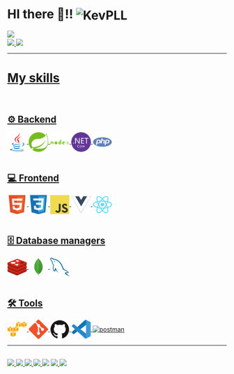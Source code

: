 # HI there 👋‼️ <img align="center" alt="KevPLL" height="100" width="100" src="https://cdn.discordapp.com/attachments/844338509711802368/883382275524415508/download20210905104752.png"> 

<img src="https://img.shields.io/badge/Spring-6DB33F?style=for-the-badge&logo=spring&logoColor=white" target="_blank">
<div>
    <a href="https://github.com/kevinpalma20">
        <img height="180em" src="https://github-readme-stats.vercel.app/api?username=kevinpalma20&show_icons=true&theme=highcontrast&include_all_commits=true&count_private=true" />
        <img height="180em" src="https://github-readme-stats.vercel.app/api/top-langs/?username=kevinpalma20&layout=compact&langs_count=7&theme=highcontrast" />
     
</div>
 
 <hr/>  
<h1 align="left">My skills</h1>
<div style="display: inline_block"><br>
  <h2 align="left">⚙️ Backend</h2>
  <img align="center" alt="java" height="45" width="45" src="https://raw.githubusercontent.com/devicons/devicon/master/icons/java/java-original.svg"> 
  <img align="center" alt="spring" height="45" width="45" src="https://raw.githubusercontent.com/devicons/devicon/master/icons/spring/spring-original.svg"> 
  <img align="center" alt="dotnetcore" height="45" width="45" src="https://raw.githubusercontent.com/devicons/devicon/master/icons/nodejs/nodejs-plain-wordmark.svg">
  <img align="center" alt="dotnetcore" height="45" width="45" src="https://raw.githubusercontent.com/devicons/devicon/master/icons/dotnetcore/dotnetcore-original.svg">
  <img align="center" alt="php" height="45" width="45" src="https://raw.githubusercontent.com/devicons/devicon/master/icons/php/php-plain.svg">
</div>

<div style="display: inline_block"><br> 
    <h2 align="left">💻 Frontend</h2>
  <img align="center" alt="html5" height="45" width="45" src="https://raw.githubusercontent.com/devicons/devicon/master/icons/html5/html5-original.svg">
  <img align="center" alt="css3" height="45" width="45" src="https://raw.githubusercontent.com/devicons/devicon/master/icons/css3/css3-original.svg">
  <img align="center" alt="javascript" height="45" width="45" src="https://raw.githubusercontent.com/devicons/devicon/master/icons/javascript/javascript-original.svg">
  <img align="center" alt="vuejs" height="45" width="45" src="https://raw.githubusercontent.com/devicons/devicon/master/icons/vuejs/vuejs-plain.svg">
  <img align="center" alt="React" height="45" width="45" src="https://raw.githubusercontent.com/devicons/devicon/master/icons/react/react-original.svg"> 
</div>
 
 <div style="display: inline_block"> <br> 
     <h2 align="left">🗄️ Database managers</h2>
  <img align="center" alt="redis" height="45" width="45" src="https://raw.githubusercontent.com/devicons/devicon/master/icons/redis/redis-original.svg">
  <img align="center" alt="mongodb" height="45" width="45" src="https://raw.githubusercontent.com/devicons/devicon/master/icons/mongodb/mongodb-original.svg">
  <img align="center" alt="mysql" height="45" width="45" src="https://raw.githubusercontent.com/devicons/devicon/master/icons/mysql/mysql-original.svg">
 </div>
 
  <div style="display: inline_block"> <br> 
      <h2 align="left">🛠️ Tools</h2>
  <img align="center" alt="aws" height="45" width="45" src="https://raw.githubusercontent.com/devicons/devicon/master/icons/amazonwebservices/amazonwebservices-original.svg">
  <img align="center" alt="git" height="45" width="45" src="https://raw.githubusercontent.com/devicons/devicon/master/icons/git/git-original.svg">
  <img align="center" alt="github" height="45" width="45" src="https://raw.githubusercontent.com/devicons/devicon/master/icons/github/github-original.svg">
  <img align="center" alt="vscode" height="45" width="45" src="https://raw.githubusercontent.com/devicons/devicon/master/icons/vscode/vscode-original.svg">
  <img align="center" alt="postman" width="45" height="45" src="https://www.vectorlogo.zone/logos/getpostman/getpostman-icon.svg"/>
 </div>
    
  <hr/> 
 
 <div> <br> 
     
   
  <a href="https://www.youtube.com/channel/UCMtkAtizlW9e6e6Ulks5e9A" target="_blank">
   <img src="https://img.shields.io/badge/YouTube-FF0000?style=for-the-badge&logo=youtube&logoColor=white" target="_blank">
  </a>
  <a href="https://www.instagram.com/dev_.kev/" target="_blank">
   <img src="https://img.shields.io/badge/-Instagram-%23E4405F?style=for-the-badge&logo=instagram&logoColor=white" target="_blank">
  </a>
 <a href="https://t.me/chanchoBrujo4" target="_blank">
  <img src="https://img.shields.io/badge/Telegram-7289DA?style=for-the-badge&logo=Telegram&logoColor=white" target="_blank">
  </a> 
  <a href = "mailto:umb.kevsidorov@gmail.com">
   <img src="https://img.shields.io/badge/-Gmail-%23333?style=for-the-badge&logo=gmail&logoColor=white" target="_blank">
  </a>
  <a href="https://www.linkedin.com/in/rafaella-ballerini-45875016a" target="_blank"><img src="https://img.shields.io/badge/-LinkedIn-%230077B5?style=for-the-badge&logo=linkedin&logoColor=white" target="_blank"></a> 
     
  <a href="https://wa.me/+51947275237" target="_blank">
   <img src="https://img.shields.io/badge/WhatsApp-25D366?style=for-the-badge&logo=whatsapp&logoColor=white" target="_blank">
  </a>
  <a href="mailto:kevinanderson.palmalluen@everis.nttdata.com" target="_blank">
   <img src="https://img.shields.io/badge/Microsoft_Outlook-0078D4?style=for-the-badge&logo=microsoft-outlook&logoColor=white" target="_blank">
  </a>
     
   

</div>

 
